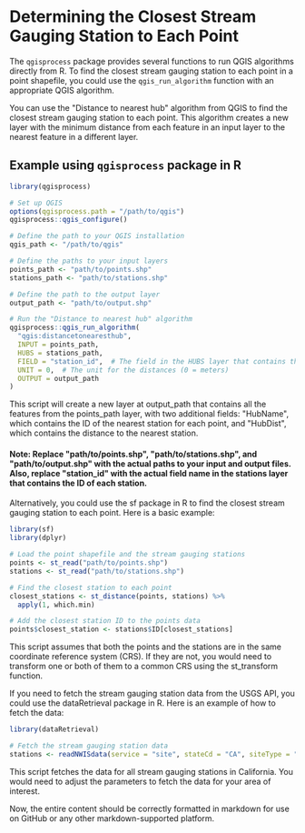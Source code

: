 # Determining the Closest Stream Gauging Station to Each Point

The `qgisprocess` package provides several functions to run QGIS algorithms directly from R. To find the closest stream gauging station to each point in a point shapefile, you could use the `qgis_run_algorithm` function with an appropriate QGIS algorithm.

You can use the "Distance to nearest hub" algorithm from QGIS to find the closest stream gauging station to each point. This algorithm creates a new layer with the minimum distance from each feature in an input layer to the nearest feature in a different layer.

## Example using `qgisprocess` package in R

```R
library(qgisprocess)

# Set up QGIS
options(qgisprocess.path = "/path/to/qgis")
qgisprocess::qgis_configure()

# Define the path to your QGIS installation
qgis_path <- "/path/to/qgis"

# Define the paths to your input layers
points_path <- "path/to/points.shp"
stations_path <- "path/to/stations.shp"

# Define the path to the output layer
output_path <- "path/to/output.shp"

# Run the "Distance to nearest hub" algorithm
qgisprocess::qgis_run_algorithm(
  "qgis:distancetonearesthub",
  INPUT = points_path,
  HUBS = stations_path,
  FIELD = "station_id",  # The field in the HUBS layer that contains the ID of each station
  UNIT = 0,  # The unit for the distances (0 = meters)
  OUTPUT = output_path
)
```
This script will create a new layer at output_path that contains all the features from the points_path layer, with two additional fields: "HubName", which contains the ID of the nearest station for each point, and "HubDist", which contains the distance to the nearest station.

#### Note: Replace "path/to/points.shp", "path/to/stations.shp", and "path/to/output.shp" with the actual paths to your input and output files. Also, replace "station_id" with the actual field name in the stations layer that contains the ID of each station.

Alternatively, you could use the sf package in R to find the closest stream gauging station to each point. Here is a basic example:
```R
library(sf)
library(dplyr)

# Load the point shapefile and the stream gauging stations
points <- st_read("path/to/points.shp")
stations <- st_read("path/to/stations.shp")

# Find the closest station to each point
closest_stations <- st_distance(points, stations) %>%
  apply(1, which.min)

# Add the closest station ID to the points data
points$closest_station <- stations$ID[closest_stations]
```
This script assumes that both the points and the stations are in the same coordinate reference system (CRS). If they are not, you would need to transform one or both of them to a common CRS using the st_transform function.

If you need to fetch the stream gauging station data from the USGS API, you could use the dataRetrieval package in R. Here is an example of how to fetch the data:
```R
library(dataRetrieval)

# Fetch the stream gauging station data
stations <- readNWISdata(service = "site", stateCd = "CA", siteType = "ST")
```
This script fetches the data for all stream gauging stations in California. You would need to adjust the parameters to fetch the data for your area of interest.

Now, the entire content should be correctly formatted in markdown for use on GitHub or any other markdown-supported platform.
